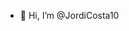 - 👋 Hi, I’m @JordiCosta10

<!---
JordiCosta10/JordiCosta10 is a ✨ special ✨ repository because its `README.md` (this file) appears on your GitHub profile.
You can click the Preview link to take a look at your changes.
--->
